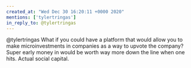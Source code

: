 ```yaml
---
created_at: "Wed Dec 30 16:20:11 +0000 2020"
mentions: ['tylertringas']
in_reply_to: @tylertringas
---
```


@tylertringas What if you could have a platform that would allow you to make microinvestments in companies as a way to upvote the company? Super early money in would be worth way more down the line when one hits. Actual social capital.